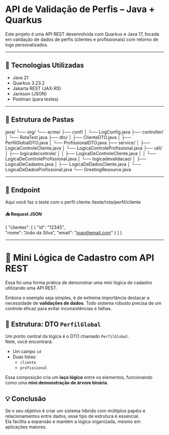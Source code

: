 # API de Validação de Perfis – Java + Quarkus

Este projeto é uma API REST desenvolvida com Quarkus e Java 17, focada em validação de dados de perfis (clientes e profissionais) com retorno de logs personalizados.

---

## 🚀 Tecnologias Utilizadas

- Java 21 
- Quarkus 3.23.2  
- Jakarta REST (JAX-RS)  
- Jackson (JSON)  
- Postman (para testes)  

---

## 📁 Estrutura de Pastas
java/
└── org/
    └── acme/
        ├── conf/
        │   └── LogConfig.java
        ├── controller/
        │   └── RotaTest.java
        ├── dto/
        │   ├── ClienteDTO.java
        │   ├── PerfilGlobalDTO.java
        │   └── ProfissionalDTO.java
        ├── service/
        │   ├── LogicaControleCliente.java
        │   └── LogicaControleProfissional.java
        ├── util/
        │   ├── logicadecontrole/
        │   │   ├── LogicaDeControleCliente.java
        │   │   └── LogicaDeControleProfissional.java
        │   └── logicadevalidacao/
        │       ├── LogicaDeCadastro.java
        │       ├── LogicaDeDadosCliente.java
        │       └── LogicaDeDadosProfissional.java
        └── GreetingResource.java







---

## 📌 Endpoint
Aqui você faz o teste com o perfil cliente
/teste/rota/perfil/cliente

#### 📥 Request JSON

{
  "clientes": [
    {
      "id": "12345",  
      "nome": "João da Silva",
      "email": "joao@email.com"
    }
  ]
}

---

# 🧩 Mini Lógica de Cadastro com API REST

Essa foi uma forma prática de demonstrar uma mini lógica de cadastro utilizando uma API REST.

Embora o exemplo seja simples, é de extrema importância destacar a necessidade de **validações de dados**. Todo sistema robusto precisa de um controle eficaz para evitar inconsistências e falhas.

## 🧠 Estrutura: DTO `PerfilGlobal`

Um ponto central da lógica é o DTO chamado `PerfilGlobal`.  
Nele, você encontrará:

- Um campo `id`
- Duas listas:
  - `cliente`
  - `profissional`

Essa composição cria um **laço lógico** entre os elementos, funcionando como uma **mini demonstração de árvore binária**.

## 💡 Conclusão

Se o seu objetivo é criar um sistema híbrido com múltiplos papéis e relacionamentos entre dados, esse tipo de estrutura é essencial.  
Ela facilita a expansão e mantém a lógica organizada, mesmo em aplicações maiores.